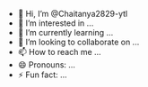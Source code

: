 - 👋 Hi, I’m @Chaitanya2829-ytl
- 👀 I’m interested in ...
- 🌱 I’m currently learning ...
- 💞️ I’m looking to collaborate on ...
- 📫 How to reach me ...
- 😄 Pronouns: ...
- ⚡ Fun fact: ...

<!---
Chaitanya2829-ytl/Chaitanya2829-ytl is a ✨ special ✨ repository because its `README.md` (this file) appears on your GitHub profile.
You can click the Preview link to take a look at your changes.
--->
